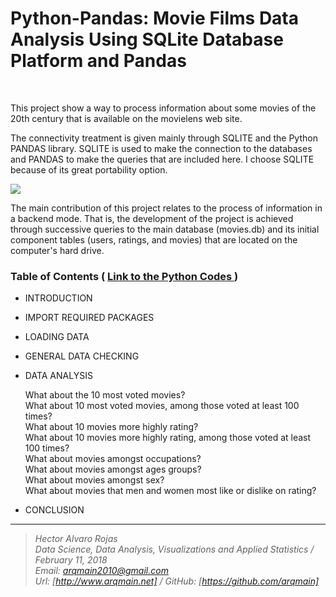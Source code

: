 # Python-Pandas: Movie Films Data Analysis Using SQLite Database Platform and Pandas

<br>


This project show a way to process information about some movies of the 20th century that is available on the movielens web site.

The connectivity treatment is given mainly through SQLITE and the Python PANDAS library. SQLITE is used to make the connection to the databases and PANDAS to make the queries that are included here. I choose SQLITE because of its great portability option.
 
![](http://www.arqmain.net/MLearning/PythonProjects/Pandas/Project3/movies_rating.png)

The main contribution of this project relates to the process of information in a backend mode. That is, the development of the project is achieved through successive queries to the main database (movies.db) and its initial component tables (users, ratings, and movies) that are located on the computer's hard drive.


### Table of Contents    (  [  Link to the Python Codes ](http://nbviewer.jupyter.org/github/arqmain/Python/blob/master/Pandas/Project3/PANDAS-Project3_Movies_DAnalysis_Using_SQLite_Pandas.ipynb))

* INTRODUCTION

* IMPORT REQUIRED PACKAGES

* LOADING DATA

* GENERAL DATA CHECKING

* DATA ANALYSIS

  What about the 10 most voted movies?<br>
  What about 10 most voted movies, among those voted at least 100 times?<br>
  What about 10 movies more highly rating?<br>
  What about 10 movies more highly rating, among those voted at least 100 times?<br>
  What about movies amongst occupations?<br>
  What about movies amongst ages groups?<br>
  What about movies amongst sex?<br>
  What about movies that men and women most like or dislike on rating?<br>

* CONCLUSION

<hr>

><i>Hector Alvaro Rojas<br>
>Data Science, Data Analysis, Visualizations and Applied Statistics / February 11, 2018<br>
>Email: <arqmain2010@gmail.com> <br>
>Url: [http://www.arqmain.net]   /   GitHub: [https://github.com/arqmain]</i>
